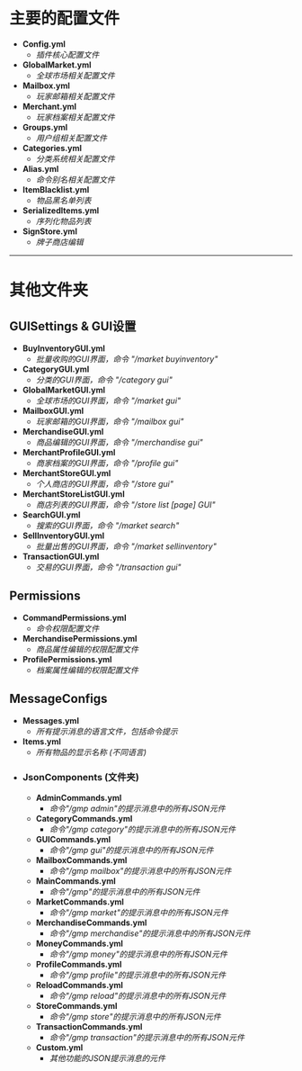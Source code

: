 # 主要的配置文件
* **Config.yml**
  - *插件核心配置文件*
* **GlobalMarket.yml**
  - *全球市场相关配置文件*
* **Mailbox.yml**
  - *玩家邮箱相关配置文件*
* **Merchant.yml**
  - *玩家档案相关配置文件*
* **Groups.yml**
  - *用户组相关配置文件*
* **Categories.yml**
  - *分类系统相关配置文件*
* **Alias.yml**
  - *命令别名相关配置文件*
* **ItemBlacklist.yml**
  - *物品黑名单列表*
* **SerializedItems.yml**
  - *序列化物品列表*
* **SignStore.yml**
  - *牌子商店编辑*

---
# 其他文件夹

## GUISettings & GUI设置
* **BuyInventoryGUI.yml**
  - *批量收购的GUI界面，命令 "/market buyinventory"*
* **CategoryGUI.yml**
  - *分类的GUI界面，命令 "/category gui"*
* **GlobalMarketGUI.yml**
  - *全球市场的GUI界面，命令 "/market gui"*
* **MailboxGUI.yml**
  - *玩家邮箱的GUI界面，命令 "/mailbox gui"*
* **MerchandiseGUI.yml**
  - *商品编辑的GUI界面，命令 "/merchandise gui"*
* **MerchantProfileGUI.yml**
  - *商家档案的GUI界面，命令 "/profile gui"*
* **MerchantStoreGUI.yml**
  - *个人商店的GUI界面，命令 "/store gui"*
* **MerchantStoreListGUI.yml**
  - *商店列表的GUI界面，命令 "/store list [page] GUI"*
* **SearchGUI.yml**
  - *搜索的GUI界面，命令 "/market search"*
* **SellInventoryGUI.yml**
  - *批量出售的GUI界面，命令 "/market sellinventory"*
* **TransactionGUI.yml**
  - *交易的GUI界面，命令 "/transaction gui"*
## Permissions
* **CommandPermissions.yml**
  - *命令权限配置文件*
* **MerchandisePermissions.yml**
  - *商品属性编辑的权限配置文件*
* **ProfilePermissions.yml**
  - *档案属性编辑的权限配置文件*
## MessageConfigs
* **Messages.yml**
  - *所有提示消息的语言文件，包括命令提示*
* **Items.yml**
  - *所有物品的显示名称 (不同语言)*
* ### JsonComponents (文件夹)
  * **AdminCommands.yml**
    - *命令"/gmp admin"的提示消息中的所有JSON元件*
  * **CategoryCommands.yml**
    - *命令"/gmp category"的提示消息中的所有JSON元件*
  * **GUICommands.yml**
    - *命令"/gmp gui"的提示消息中的所有JSON元件*
  * **MailboxCommands.yml**
    - *命令"/gmp mailbox"的提示消息中的所有JSON元件*
  * **MainCommands.yml**
    - *命令"/gmp"的提示消息中的所有JSON元件*
  * **MarketCommands.yml**
    - *命令"/gmp market"的提示消息中的所有JSON元件*
  * **MerchandiseCommands.yml**
    - *命令"/gmp merchandise"的提示消息中的所有JSON元件*
  * **MoneyCommands.yml**
    - *命令"/gmp money"的提示消息中的所有JSON元件*
  * **ProfileCommands.yml**
    - *命令"/gmp profile"的提示消息中的所有JSON元件*
  * **ReloadCommands.yml**
    - *命令"/gmp reload"的提示消息中的所有JSON元件*
  * **StoreCommands.yml**
    - *命令"/gmp store"的提示消息中的所有JSON元件*
  * **TransactionCommands.yml**
    - *命令"/gmp transaction"的提示消息中的所有JSON元件*
  * **Custom.yml**
    - *其他功能的JSON提示消息的元件*